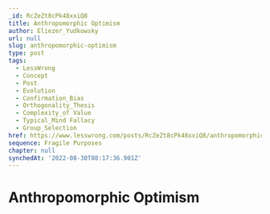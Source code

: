 ```yaml
---
_id: RcZeZt8cPk48xxiQ8
title: Anthropomorphic Optimism
author: Eliezer_Yudkowsky
url: null
slug: anthropomorphic-optimism
type: post
tags:
  - LessWrong
  - Concept
  - Post
  - Evolution
  - Confirmation_Bias
  - Orthogonality_Thesis
  - Complexity_of Value
  - Typical_Mind Fallacy
  - Group_Selection
href: https://www.lesswrong.com/posts/RcZeZt8cPk48xxiQ8/anthropomorphic-optimism
sequence: Fragile Purposes
chapter: null
synchedAt: '2022-08-30T08:17:36.901Z'
---
```

# Anthropomorphic Optimism

